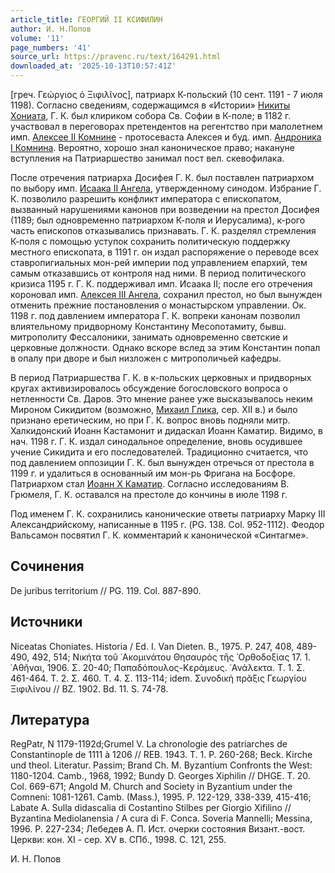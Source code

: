 ```yaml
---
article_title: ГЕОРГИЙ II КСИФИЛИН
author: И. Н.Попов
volume: '11'
page_numbers: '41'
source_url: https://pravenc.ru/text/164291.html
downloaded_at: '2025-10-13T10:57:41Z'
---
```


[греч. Γεώργιος ὁ Ξιφιλῖνος], патриарх К-польский (10 сент. 1191 - 7 июля 1198). Согласно сведениям, содержащимся в «Истории» [Никиты Хониата](<https://pravenc.ru/text/Никиты Хониата.html>), Г. К. был клириком собора Св. Софии в К-поле; в 1182 г. участвовал в переговорах претендентов на регентство при малолетнем имп. [Алексее II Комнине](<https://pravenc.ru/text/Алексей II Комнин.html>) - протосеваста Алексея и буд. имп. [Андроника I Комнина](<https://pravenc.ru/text/Андроника I Комнина.html>). Вероятно, хорошо знал каноническое право; накануне вступления на Патриаршество занимал пост вел. скевофилака.

После отречения патриарха Досифея Г. К. был поставлен патриархом по выбору имп. [Исаака II Ангела](<https://pravenc.ru/text/Исаака II Ангела.html>), утвержденному синодом. Избрание Г. К. позволило разрешить конфликт императора с епископатом, вызванный нарушениями канонов при возведении на престол Досифея (1189; был одновременно патриархом К-поля и Иерусалима), к-рого часть епископов отказывались признавать. Г. К. разделял стремления К-поля с помощью уступок сохранить политическую поддержку местного епископата, в 1191 г. он издал распоряжение о переводе всех ставропигиальных мон-рей империи под управлением епархий, тем самым отказавшись от контроля над ними. В период политического кризиса 1195 г. Г. К. поддерживал имп. Исаака II; после его отречения короновал имп. [Алексея III Ангела](<https://pravenc.ru/text/Алексея III Ангела.html>), сохранил престол, но был вынужден отменить прежние постановления о монастырском управлении. Ок. 1198 г. под давлением императора Г. К. вопреки канонам позволил влиятельному придворному Константину Месопотамиту, бывш. митрополиту Фессалоники, занимать одновременно светские и церковные должности. Однако вскоре вслед за этим Константин попал в опалу при дворе и был низложен с митрополичьей кафедры.

В период Патриаршества Г. К. в к-польских церковных и придворных кругах активизировалось обсуждение богословского вопроса о нетленности Св. Даров. Это мнение ранее уже высказывалось неким Мироном Сикидитом (возможно, [Михаил Глика](<https://pravenc.ru/text/Михаил Глика.html>), сер. XII в.) и было признано еретическим, но при Г. К. вопрос вновь подняли митр. Халкидонский Иоанн Кастамонит и дидаскал Иоанн Каматир. Видимо, в нач. 1198 г. Г. К. издал синодальное определение, вновь осудившее учение Сикидита и его последователей. Традиционно считается, что под давлением оппозиции Г. К. был вынужден отречься от престола в 1199 г. и удалиться в основанный им мон-рь Фригана на Босфоре. Патриархом стал [Иоанн X Каматир](<https://pravenc.ru/text/Иоанн X Каматир.html>). Согласно исследованиям В. Грюмеля, Г. К. оставался на престоле до кончины в июле 1198 г.

Под именем Г. К. сохранились канонические ответы патриарху Марку III Александрийскому, написанные в 1195 г. (PG. 138. Col. 952-1112). Феодор Вальсамон посвятил Г. К. комментарий к канонической «Синтагме».

## Сочинения

De juribus territorium // PG. 119. Col. 887-890.

## Источники

Niceatas Choniates. Historia / Ed. I. Van Dieten. B., 1975. P. 247, 408, 489-490, 492, 514; Νικήτα τοῦ ᾿Ακομινάτου Θησαυρὸς τῆς ᾿Ορθοδοξίας 17. 1. ᾿Αθῆναι, 1906. Σ. 20-40; Παπαδόπουλος-Κεράμευς. ᾿Ανάλεκτα. Τ. 1. Σ. 461-464. Τ. 2. Σ. 460. Τ. 4. Σ. 113-114; idem. Συνοδικὴ πρᾶξις Γεωργίου Ξιφιλίνου // BZ. 1902. Bd. 11. S. 74-78.

## Литература

RegPatr, N 1179-1192d;Grumel V. La chronologie des patriarches de Constantinople de 1111 à 1206 // REB. 1943. T. 1. P. 260-268; Beck. Kirche und theol. Literatur. Passim; Brand Ch. M. Byzantium Confronts the West: 1180-1204. Camb., 1968, 1992; Bundy D. Georges Xiphilin // DHGE. T. 20. Col. 669-671; Angold M. Church and Society in Byzantium under the Comneni: 1081-1261. Camb. (Mass.), 1995. P. 122-129, 338-339, 415-416; Labate A. Sulla didascalia di Costantino Stilbes per Giorgio Xifilino // Byzantina Mediolanensia / A cura di F. Conca. Soveria Mannelli; Messina, 1996. P. 227-234; Лебедев А. П. Ист. очерки состояния Визант.-вост. Церкви: кон. XI - сер. XV в. СПб., 1998. С. 121, 255.

И. Н.  Попов
